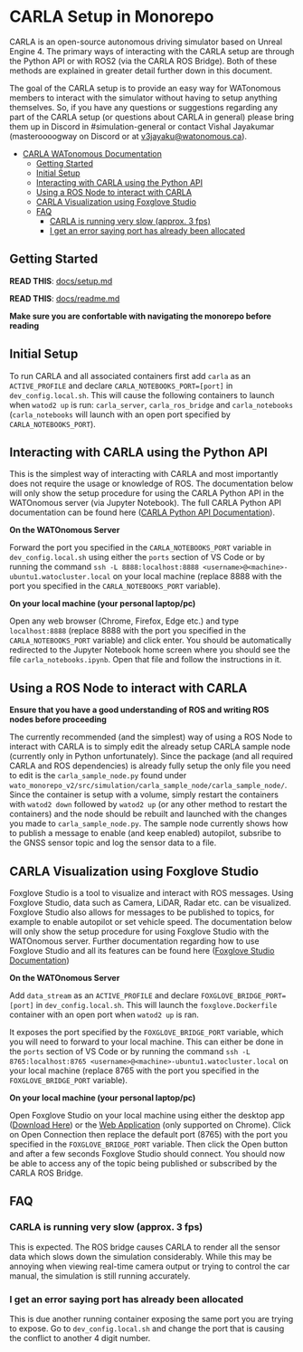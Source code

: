 # CARLA Setup in Monorepo
CARLA is an open-source autonomous driving simulator based on Unreal Engine 4. The primary ways of interacting with the CARLA setup are through the Python API or with ROS2 (via the CARLA ROS Bridge). Both of these methods are explained in greater detail further down in this document. 

The goal of the  CARLA setup is to provide an easy way for WATonomous members to interact with the simulator without having to setup anything themselves. So, if you have any questions or suggestions regarding any part of the CARLA setup (or questions about CARLA in general) please bring them up in Discord in #simulation-general or contact Vishal Jayakumar (masteroooogway on Discord or at [v3jayaku@watonomous.ca](mailto:v3jayaku@watonomous.ca)).

- [CARLA WATonomous Documentation](#using-carla-setup-in-monorepo)
    - [Getting Started](#getting-started)
    - [Initial Setup](#initial-setup) 
    - [Interacting with CARLA using the Python API](#interacting-with-carla-using-the-python-api)
    - [Using a ROS Node to interact with CARLA](#using-a-ros-node-to-interact-with-carla)
    - [CARLA Visualization using Foxglove Studio](#carla-visualization-using-foxglove-studio)
    - [FAQ](#faq)
        - [CARLA is running very slow (approx. 3 fps)](#every-time-i-make-a-new-branch-i-need-to-rebuild-all-the-images-from-scratch)
        - [I get an error saying port has already been allocated](#i-get-an-error-saying-port-has-already-been-allocated)


## Getting Started
**READ THIS**: [docs/setup.md](docs/setup.md)

**READ THIS**: [docs/readme.md](docs/readme.md)

**Make sure you are confortable with navigating the monorepo before reading**

## Initial Setup

To run CARLA and all associated containers first add `carla` as an `ACTIVE_PROFILE` and declare `CARLA_NOTEBOOKS_PORT=[port]` in `dev_config.local.sh`. This will cause the following containers to launch when `watod2 up` is run: `carla_server`, `carla_ros_bridge` and `carla_notebooks` (`carla_notebooks` will launch with an open port specified by `CARLA_NOTEBOOKS_PORT`).

## Interacting with CARLA using the Python API

This is the simplest way of interacting with CARLA and most importantly does not require the usage or knowledge of ROS. The documentation below will only show the setup procedure for using the CARLA Python API in the WATOnomous server (via Jupyter Notebook). The full CARLA Python API documentation can be found here ([CARLA Python API Documentation](https://carla.readthedocs.io/en/0.9.13/python_api/)). 

**On the WATOnomous Server**

Forward the port you specified in the `CARLA_NOTEBOOKS_PORT` variable in `dev_config.local.sh` using either the `ports` section of VS Code or by running the command `ssh -L 8888:localhost:8888 <username>@<machine>-ubuntu1.watocluster.local` on your local machine (replace 8888 with the port you specified in the `CARLA_NOTEBOOKS_PORT` variable).

**On your local machine (your personal laptop/pc)**

Open any web browser (Chrome, Firefox, Edge etc.) and type `localhost:8888` (replace 8888 with the port you specified in the `CARLA_NOTEBOOKS_PORT` variable) and click enter. You should be automatically redirected to the Jupyter Notebook home screen where you should see the file `carla_notebooks.ipynb`. Open that file and follow the instructions in it.

## Using a ROS Node to interact with CARLA

**Ensure that you have a good understanding of ROS and writing ROS nodes before proceeding**

The currently recommended (and the simplest) way of using a ROS Node to interact with CARLA is to simply edit the already setup CARLA sample node (currently only in Python unfortunately). Since the package (and all required CARLA and ROS dependencies) is already fully setup the only file you need to edit is the `carla_sample_node.py` found under `wato_monorepo_v2/src/simulation/carla_sample_node/carla_sample_node/`. Since the container is setup with a volume, simply restart the containers with `watod2 down` followed by `watod2 up` (or any other method to restart the containers) and the node should be rebuilt and launched with the changes you made to `carla_sample_node.py`. The sample node currently shows how to publish a message to enable (and keep enabled) autopilot, subsribe to the GNSS sensor topic and log the sensor data to a file.
 
## CARLA Visualization using Foxglove Studio

Foxglove Studio is a tool to visualize and interact with ROS messages. Using Foxglove Studio, data such as Camera, LiDAR, Radar etc. can be visualized. Foxglove Studio also allows for messages to be published to topics, for example to enable autopilot or set vehicle speed. The documentation below will only show the setup procedure for using Foxglove Studio with the WATOnomous server. Further documentation regarding how to use Foxglove Studio and all its features can be found here ([Foxglove Studio Documentation](https://foxglove.dev/docs/studio))

**On the WATOnomous Server**

Add `data_stream` as an `ACTIVE_PROFILE` and declare `FOXGLOVE_BRIDGE_PORT=[port]` in `dev_config.local.sh`. This will launch the `foxglove.Dockerfile` container with an open port when `watod2 up` is ran. 

It exposes the port specified by the `FOXGLOVE_BRIDGE_PORT` variable, which you will need to forward to your local machine. This can either be done in the `ports` section of VS Code or by running the command `ssh -L 8765:localhost:8765 <username>@<machine>-ubuntu1.watocluster.local` on your local machine (replace 8765 with the port you specified in the `FOXGLOVE_BRIDGE_PORT` variable).

**On your local machine (your personal laptop/pc)**

Open Foxglove Studio on your local machine using either the desktop app ([Download Here](https://foxglove.dev/studio)) or the [Web Application](https://studio.foxglove.dev/) (only supported on Chrome). Click on Open Connection then replace the default port (8765) with the port you specified in the `FOXGLOVE_BRIDGE_PORT` variable. Then click the Open button and after a few seconds Foxglove Studio should connect. You should now be able to access any of the topic being published or subscribed by the CARLA ROS Bridge.

## FAQ

### CARLA is running very slow (approx. 3 fps)

This is expected. The ROS bridge causes CARLA to render all the sensor data which slows down the simulation considerably. While this may be annoying when viewing real-time camera output or trying to control the car manual, the simulation is still running accurately.

### I get an error saying port has already been allocated

This is due another running container exposing the same port you are trying to expose. Go to `dev_config.local.sh` and change the port that is causing the conflict to another 4 digit number.